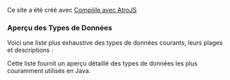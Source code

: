 Ce site a été créé avec [Compiiile avec AtroJS](https://compiiile.me/)

### Aperçu des Types de Données

Voici une liste plus exhaustive des types de données courants, leurs plages et descriptions :

Cette liste fournit un aperçu détaillé des types de données les plus couramment utilisés en Java.